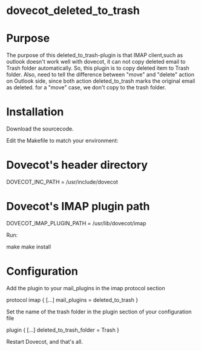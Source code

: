 dovecot_deleted_to_trash
========================

Purpose
=======

The purpose of this deleted_to_trash-plugin is that IMAP client,such as outlook doesn't work well with dovecot, it can not copy deleted email to Trash folder automatically. So, this plugin is to copy deleted item to Trash folder. Also, need to tell the difference between "move" and "delete" action on Outlook side, since both action deleted_to_trash marks the original email as deleted. for a "move" case, we don't copy to the trash folder.

Installation
============

Download the sourcecode.

Edit the Makefile to match your environment:

  # Dovecot's header directory
  DOVECOT_INC_PATH = /usr/include/dovecot
  # Dovecot's IMAP plugin path
  DOVECOT_IMAP_PLUGIN_PATH = /usr/lib/dovecot/imap

Run:

  make
  make install

Configuration
=============

Add the plugin to your mail_plugins in the imap protocol section

  protocol imap {
          [...]
          mail_plugins = deleted_to_trash
  }

Set the name of the trash folder in the plugin section of your configuration file

  plugin {
          [...]
          deleted_to_trash_folder = Trash
  }

Restart Dovecot, and that's all.
